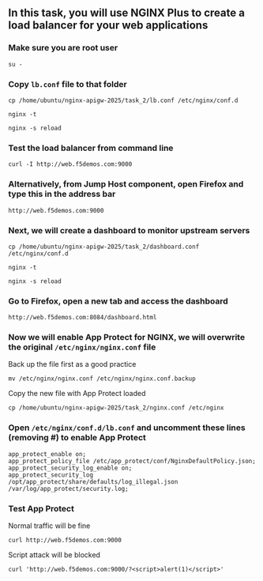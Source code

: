 ## In this task, you will use NGINX Plus to create a load balancer for your web applications

### Make sure you are root user
`su -`

### Copy `lb.conf` file to that folder
`cp /home/ubuntu/nginx-apigw-2025/task_2/lb.conf /etc/nginx/conf.d`

`nginx -t`

`nginx -s reload`

### Test the load balancer from command line
`curl -I http://web.f5demos.com:9000`

### Alternatively, from Jump Host component, open Firefox and type this in the address bar
`http://web.f5demos.com:9000`

### Next, we will create a dashboard to monitor upstream servers
`cp /home/ubuntu/nginx-apigw-2025/task_2/dashboard.conf /etc/nginx/conf.d`

`nginx -t`

`nginx -s reload`

### Go to Firefox, open a new tab and access the dashboard
`http://web.f5demos.com:8084/dashboard.html`

### Now we will enable App Protect for NGINX, we will overwrite the original `/etc/nginx/nginx.conf` file
Back up the file first as a good practice

`mv /etc/nginx/nginx.conf /etc/nginx/nginx.conf.backup`

Copy the new file with App Protect loaded

`cp /home/ubuntu/nginx-apigw-2025/task_2/nginx.conf /etc/nginx`

### Open `/etc/nginx/conf.d/lb.conf` and uncomment these lines (removing #) to enable App Protect
```
app_protect_enable on;
app_protect_policy_file /etc/app_protect/conf/NginxDefaultPolicy.json;
app_protect_security_log_enable on;
app_protect_security_log /opt/app_protect/share/defaults/log_illegal.json /var/log/app_protect/security.log;
```

### Test App Protect
Normal traffic will be fine

`curl http://web.f5demos.com:9000`

Script attack will be blocked

`curl 'http://web.f5demos.com:9000/?<script>alert(1)</script>'`
